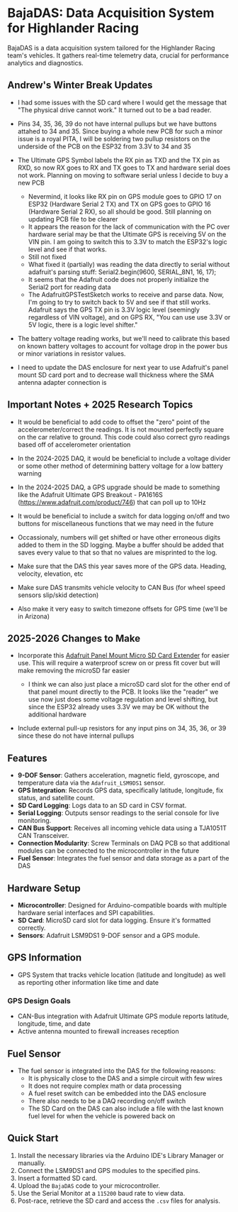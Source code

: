 # BajaDAS: Data Acquisition System for Highlander Racing

BajaDAS is a data acquisition system tailored for the Highlander Racing team's vehicles. It gathers real-time telemetry data, crucial for performance analytics and diagnostics.

## Andrew's Winter Break Updates

* I had some issues with the SD card where I would get the message that "The physical drive cannot work." It turned out to be a bad reader.
  
* Pins 34, 35, 36, 39 do not have internal pullups but we have buttons attahed to 34 and 35. Since buying a whole new PCB for such a minor issue is a royal PITA, I will be soldering two pullup resistors on the underside of the PCB on the ESP32 from 3.3V to 34 and 35

* The Ultimate GPS Symbol labels the RX pin as TXD and the TX pin as RXD, so now RX goes to RX and TX goes to TX and hardware serial does not work. Planning on moving to software serial unless I decide to buy a new PCB
    * Nevermind, it looks like RX pin on GPS module goes to GPIO 17 on ESP32 (Hardware Serial 2 TX) and TX on GPS goes to GPIO 16 (Hardware Serial 2 RX), so all should be good. Still planning on updating PCB file to be clearer
    * It appears the reason for the lack of communication with the PC over hardware serial may be that the Ultimate GPS is receiving 5V on the VIN pin. I am going to switch this to 3.3V to match the ESP32's logic level and see if that works.
    * Still not fixed
    * What fixed it (partially) was reading the data directly to serial without adafruit's parsing stuff:   Serial2.begin(9600, SERIAL_8N1, 16, 17);
    * It seems that the Adafruit code does not properly initialize the Serial2 port for reading data
    * The AdafruitGPSTestSketch works to receive and parse data. Now, I'm going to try to switch back to 5V and see if that still works. Adafruit says the GPS TX pin is 3.3V logic level (seemingly regardless of VIN voltage), and on GPS RX, "You can use use 3.3V or 5V logic, there is a logic level shifter."

* The battery voltage reading works, but we'll need to calibrate this based on known battery voltages to account for voltage drop in the power bus or minor variations in resistor values.

* I need to update the DAS enclosure for next year to use Adafruit's panel mount SD card port and to decrease wall thickness where the SMA antenna adapter connection is

## Important Notes + 2025 Research Topics

* It would be beneficial to add code to offset the "zero" point of the accelerometer/correct the readings. It is not mounted perfectly square on the car relative to ground. This code could also correct gyro readings based off of accelerometer orientation
* In the 2024-2025 DAQ, it would be beneficial to include a voltage divider or some other method of determining battery voltage for a low battery warning
* In the 2024-2025 DAQ, a GPS upgrade should be made to something like the Adafruit Ultimate GPS Breakout - PA1616S (https://www.adafruit.com/product/746) that can poll up to 10Hz

* It would be beneficial to include a switch for data logging on/off and two buttons for miscellaneous functions that we may need in the future

* Occassionaly, numbers will get shifted or have other erroneous digits added to them in the SD logging. Maybe a buffer should be added that saves every value to that so that no values are misprinted to the log.

* Make sure that the DAS this year saves more of the GPS data. Heading, velocity, elevation, etc

* Make sure DAS transmits vehicle velocity to CAN Bus (for wheel speed sensors slip/skid detection)

* Also make it very easy to switch timezone offsets for GPS time (we'll be in Arizona)

## 2025-2026 Changes to Make

* Incorporate this [Adafruit Panel Mount Micro SD Card Extender](https://www.google.com/aclk?sa=l&ai=DChcSEwjj9bOK6cmKAxXBVEcBHVRjHN4YABASGgJxdQ&ae=2&aspm=1&co=1&ase=5&gclid=Cj0KCQiAvbm7BhC5ARIsAFjwNHsn8yJzOILmMZRqH4E_HPufaiggZcexFWYqg4a0y1KrF-u19AfAwZwaAi_wEALw_wcB&sig=AOD64_018L6tCDBYVmc7ekdmUu69rXhYmw&ctype=5&q=&ved=2ahUKEwjsy62K6cmKAxUiFFkFHVE7BFwQww8oAnoECAYQDA&adurl=) for easier use. This will require a waterproof screw on or press fit cover but will make removing the microSD far easier
     * I think we can also just place a microSD card slot for the other end of that panel mount directly to the PCB. It looks like the "reader" we use now just does some voltage regulation and level shifting, but since the ESP32 already uses 3.3V we may be OK without the additional hardware

* Include external pull-up resistors for any input pins on 34, 35, 36, or 39 since these do not have internal pullups

## Features

- **9-DOF Sensor**: Gathers acceleration, magnetic field, gyroscope, and temperature data via the `Adafruit_LSM9DS1` sensor.
- **GPS Integration**: Records GPS data, specifically latitude, longitude, fix status, and satellite count.
- **SD Card Logging**: Logs data to an SD card in CSV format.
- **Serial Logging**: Outputs sensor readings to the serial console for live monitoring.
- **CAN Bus Support**: Receives all incoming vehicle data using a TJA1051T CAN Transceiver.
- **Connection Modularity**: Screw Terminals on DAQ PCB so that additional modules can be connected to the microcontroller in the future
- **Fuel Sensor**: Integrates the fuel sensor and data storage as a part of the DAS

## Hardware Setup

- **Microcontroller**: Designed for Arduino-compatible boards with multiple hardware serial interfaces and SPI capabilities.
- **SD Card**: MicroSD card slot for data logging. Ensure it's formatted correctly.
- **Sensors**: Adafruit LSM9DS1 9-DOF sensor and a GPS module.

## GPS Information

* GPS System that tracks vehicle location (latitude and longitude) as well as reporting other information like time and date

### GPS Design Goals

* CAN-Bus integration with Adafruit Ultimate GPS module reports latitude, longitude, time, and date
* Active antenna mounted to firewall increases reception 
  
## Fuel Sensor

* The fuel sensor is integrated into the DAS for the following reasons:
     * It is physically close to the DAS and a simple circuit with few wires
     * It does not require complex math or data processing
     * A fuel reset switch can be embedded into the DAS enclosure
     * There also needs to be a DAQ recording on/off switch
     * The SD Card on the DAS can also include a file with the last known fuel level for when the vehicle is powered back on 

## Quick Start

1. Install the necessary libraries via the Arduino IDE's Library Manager or manually.
2. Connect the LSM9DS1 and GPS modules to the specified pins.
3. Insert a formatted SD card.
4. Upload the `BajaDAS` code to your microcontroller.
5. Use the Serial Monitor at a `115200` baud rate to view data.
6. Post-race, retrieve the SD card and access the `.csv` files for analysis.
